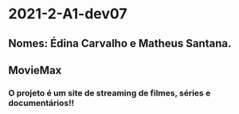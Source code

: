 # 2021-2-A1-dev07

## Nomes: Édina Carvalho e Matheus Santana.

## MovieMax

### O projeto é um site de streaming de filmes, séries e documentários!! 